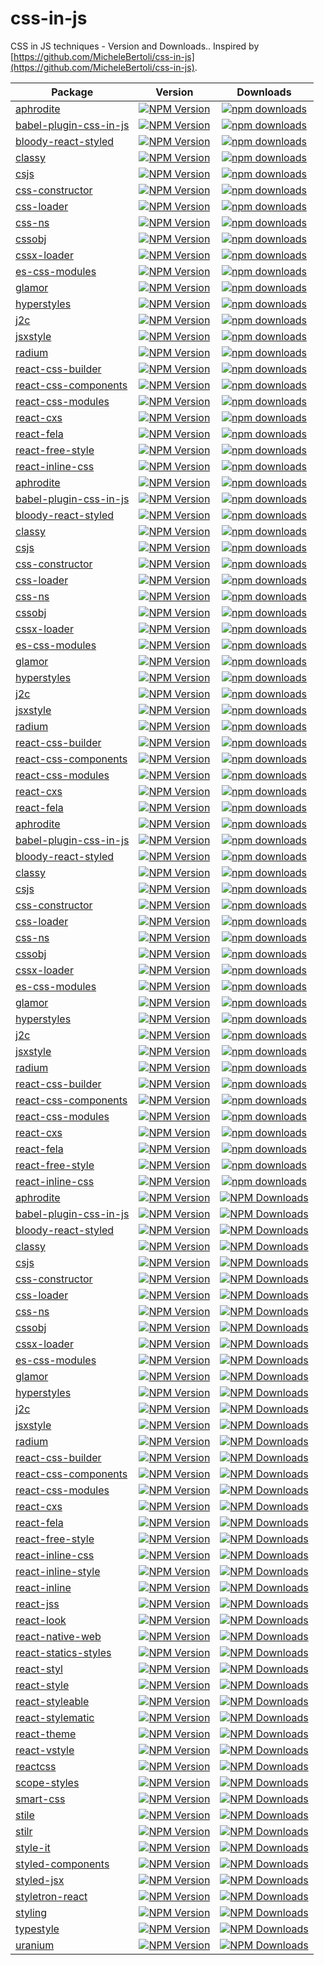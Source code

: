 # css-in-js
CSS in JS techniques - Version and Downloads.. Inspired by [https://github.com/MicheleBertoli/css-in-js](https://github.com/MicheleBertoli/css-in-js).

| Package | Version | Downloads | 
|---------|:-------:|:---------:|
[aphrodite](https://github.com/Khan/aphrodite)| [![NPM Version](https://img.shields.io/npm/v/aphrodite.svg?style=flat-square)](https://www.npmjs.com/package/aphrodite) | [![npm downloads](https://img.shields.io/npm/dm/aphrodite.svg?style=flat-square)](https://www.npmjs.org/package/aphrodite)
[babel-plugin-css-in-js](https://github.com/martinandert/babel-plugin-css-in-js)| [![NPM Version](https://img.shields.io/npm/v/babel-plugin-css-in-js.svg?style=flat-square)](https://www.npmjs.com/package/babel-plugin-css-in-js) | [![npm downloads](https://img.shields.io/npm/dm/babel-plugin-css-in-js.svg?style=flat-square)](https://www.npmjs.org/package/babel-plugin-css-in-js)
[bloody-react-styled](https://github.com/bloodyowl/react-styled)| [![NPM Version](https://img.shields.io/npm/v/bloody-react-styled.svg?style=flat-square)](https://www.npmjs.com/package/bloody-react-styled) | [![npm downloads](https://img.shields.io/npm/dm/bloody-react-styled.svg?style=flat-square)](https://www.npmjs.org/package/bloody-react-styled)
[classy](https://github.com/inturn/classy)| [![NPM Version](https://img.shields.io/npm/v/classy.svg?style=flat-square)](https://www.npmjs.com/package/classy) | [![npm downloads](https://img.shields.io/npm/dm/classy.svg?style=flat-square)](https://www.npmjs.org/package/classy)
[csjs](https://github.com/rtsao/csjs)| [![NPM Version](https://img.shields.io/npm/v/csjs.svg?style=flat-square)](https://www.npmjs.com/package/csjs) | [![npm downloads](https://img.shields.io/npm/dm/csjs.svg?style=flat-square)](https://www.npmjs.org/package/csjs)
[css-constructor](https://github.com/siddharthkp/css-constructor)| [![NPM Version](https://img.shields.io/npm/v/css-constructor.svg?style=flat-square)](https://www.npmjs.com/package/css-constructor) | [![npm downloads](https://img.shields.io/npm/dm/css-constructor.svg?style=flat-square)](https://www.npmjs.org/package/css-constructor)
[css-loader](https://github.com/webpack/css-loader)| [![NPM Version](https://img.shields.io/npm/v/css-loader.svg?style=flat-square)](https://www.npmjs.com/package/css-loader) | [![npm downloads](https://img.shields.io/npm/dm/css-loader.svg?style=flat-square)](https://www.npmjs.org/package/css-loader)
[css-ns](https://github.com/jareware/css-ns)| [![NPM Version](https://img.shields.io/npm/v/css-ns.svg?style=flat-square)](https://www.npmjs.com/package/css-ns) | [![npm downloads](https://img.shields.io/npm/dm/css-ns.svg?style=flat-square)](https://www.npmjs.org/package/css-ns)
[cssobj](https://github.com/cssobj/cssobj)| [![NPM Version](https://img.shields.io/npm/v/cssobj.svg?style=flat-square)](https://www.npmjs.com/package/cssobj) | [![npm downloads](https://img.shields.io/npm/dm/cssobj.svg?style=flat-square)](https://www.npmjs.org/package/cssobj)
[cssx-loader](https://github.com/krasimir/cssx)| [![NPM Version](https://img.shields.io/npm/v/cssx-loader.svg?style=flat-square)](https://www.npmjs.com/package/cssx-loader) | [![npm downloads](https://img.shields.io/npm/dm/cssx-loader.svg?style=flat-square)](https://www.npmjs.org/package/cssx-loader)
[es-css-modules](https://github.com/jacobp100/es-css-modules)| [![NPM Version](https://img.shields.io/npm/v/es-css-modules.svg?style=flat-square)](https://www.npmjs.com/package/es-css-modules) | [![npm downloads](https://img.shields.io/npm/dm/es-css-modules.svg?style=flat-square)](https://www.npmjs.org/package/es-css-modules)
[glamor](https://github.com/threepointone/glamor)| [![NPM Version](https://img.shields.io/npm/v/glamor.svg?style=flat-square)](https://www.npmjs.com/package/glamor) | [![npm downloads](https://img.shields.io/npm/dm/glamor.svg?style=flat-square)](https://www.npmjs.org/package/glamor)
[hyperstyles](https://github.com/colingourlay/hyperstyles)| [![NPM Version](https://img.shields.io/npm/v/hyperstyles.svg?style=flat-square)](https://www.npmjs.com/package/hyperstyles) | [![npm downloads](https://img.shields.io/npm/dm/hyperstyles.svg?style=flat-square)](https://www.npmjs.org/package/hyperstyles)
[j2c](https://github.com/j2css/j2c)| [![NPM Version](https://img.shields.io/npm/v/j2c.svg?style=flat-square)](https://www.npmjs.com/package/j2c) | [![npm downloads](https://img.shields.io/npm/dm/j2c.svg?style=flat-square)](https://www.npmjs.org/package/j2c)
[jsxstyle](https://github.com/petehunt/jsxstyle)| [![NPM Version](https://img.shields.io/npm/v/jsxstyle.svg?style=flat-square)](https://www.npmjs.com/package/jsxstyle) | [![npm downloads](https://img.shields.io/npm/dm/jsxstyle.svg?style=flat-square)](https://www.npmjs.org/package/jsxstyle)
[radium](https://github.com/FormidableLabs/radium)| [![NPM Version](https://img.shields.io/npm/v/radium.svg?style=flat-square)](https://www.npmjs.com/package/radium) | [![npm downloads](https://img.shields.io/npm/dm/radium.svg?style=flat-square)](https://www.npmjs.org/package/radium)
[react-css-builder](https://github.com/jhudson8/react-css-builder)| [![NPM Version](https://img.shields.io/npm/v/react-css-builder.svg?style=flat-square)](https://www.npmjs.com/package/react-css-builder) | [![npm downloads](https://img.shields.io/npm/dm/react-css-builder.svg?style=flat-square)](https://www.npmjs.org/package/react-css-builder)
[react-css-components](https://github.com/andreypopp/react-css-components)| [![NPM Version](https://img.shields.io/npm/v/react-css-components.svg?style=flat-square)](https://www.npmjs.com/package/react-css-components) | [![npm downloads](https://img.shields.io/npm/dm/react-css-components.svg?style=flat-square)](https://www.npmjs.org/package/react-css-components)
[react-css-modules](https://github.com/gajus/react-css-modules)| [![NPM Version](https://img.shields.io/npm/v/react-css-modules.svg?style=flat-square)](https://www.npmjs.com/package/react-css-modules) | [![npm downloads](https://img.shields.io/npm/dm/react-css-modules.svg?style=flat-square)](https://www.npmjs.org/package/react-css-modules)
[react-cxs](https://github.com/jxnblk/react-cxs)| [![NPM Version](https://img.shields.io/npm/v/react-cxs.svg?style=flat-square)](https://www.npmjs.com/package/react-cxs) | [![npm downloads](https://img.shields.io/npm/dm/react-cxs.svg?style=flat-square)](https://www.npmjs.org/package/react-cxs)
[react-fela](https://github.com/rofrischmann/fela/tree/master/packages/react-fela)| [![NPM Version](https://img.shields.io/npm/v/react-fela.svg?style=flat-square)](https://www.npmjs.com/package/react-fela) | [![npm downloads](https://img.shields.io/npm/dm/react-fela.svg?style=flat-square)](https://www.npmjs.org/package/react-fela)
[react-free-style](https://github.com/blakeembrey/react-free-style)| [![NPM Version](https://img.shields.io/npm/v/react-free-style.svg?style=flat-square)](https://www.npmjs.com/package/react-free-style) | [![npm downloads](https://img.shields.io/npm/dm/react-free-style.svg?style=flat-square)](https://www.npmjs.org/package/react-free-style)
[react-inline-css](https://github.com/RickWong/react-inline-css)| [![NPM Version](https://img.shields.io/npm/v/react-inline-css.svg?style=flat-square)](https://www.npmjs.com/package/react-inline-css) | [![npm downloads](https://img.shields.io/npm/dm/react-inline-css.svg?style=flat-square)](https://www.npmjs.org/package/react-inline-css)
[aphrodite](https://github.com/Khan/aphrodite) | [![NPM Version](https://img.shields.io/npm/v/aphrodite.svg?style=flat-square)](https://www.npmjs.com/package/aphrodite) | [![npm downloads](https://img.shields.io/npm/dm/aphrodite.svg?style=flat-square)](https://www.npmjs.org/package/aphrodite)
[babel-plugin-css-in-js](https://github.com/martinandert/babel-plugin-css-in-js) | [![NPM Version](https://img.shields.io/npm/v/babel-plugin-css-in-js.svg?style=flat-square)](https://www.npmjs.com/package/babel-plugin-css-in-js) | [![npm downloads](https://img.shields.io/npm/dm/babel-plugin-css-in-js.svg?style=flat-square)](https://www.npmjs.org/package/babel-plugin-css-in-js)
[bloody-react-styled](https://github.com/bloodyowl/react-styled) | [![NPM Version](https://img.shields.io/npm/v/bloody-react-styled.svg?style=flat-square)](https://www.npmjs.com/package/bloody-react-styled) | [![npm downloads](https://img.shields.io/npm/dm/bloody-react-styled.svg?style=flat-square)](https://www.npmjs.org/package/bloody-react-styled)
[classy](https://github.com/inturn/classy) | [![NPM Version](https://img.shields.io/npm/v/classy.svg?style=flat-square)](https://www.npmjs.com/package/classy) | [![npm downloads](https://img.shields.io/npm/dm/classy.svg?style=flat-square)](https://www.npmjs.org/package/classy)
[csjs](https://github.com/rtsao/csjs) | [![NPM Version](https://img.shields.io/npm/v/csjs.svg?style=flat-square)](https://www.npmjs.com/package/csjs) | [![npm downloads](https://img.shields.io/npm/dm/csjs.svg?style=flat-square)](https://www.npmjs.org/package/csjs)
[css-constructor](https://github.com/siddharthkp/css-constructor) | [![NPM Version](https://img.shields.io/npm/v/css-constructor.svg?style=flat-square)](https://www.npmjs.com/package/css-constructor) | [![npm downloads](https://img.shields.io/npm/dm/css-constructor.svg?style=flat-square)](https://www.npmjs.org/package/css-constructor)
[css-loader](https://github.com/webpack/css-loader) | [![NPM Version](https://img.shields.io/npm/v/css-loader.svg?style=flat-square)](https://www.npmjs.com/package/css-loader) | [![npm downloads](https://img.shields.io/npm/dm/css-loader.svg?style=flat-square)](https://www.npmjs.org/package/css-loader)
[css-ns](https://github.com/jareware/css-ns) | [![NPM Version](https://img.shields.io/npm/v/css-ns.svg?style=flat-square)](https://www.npmjs.com/package/css-ns) | [![npm downloads](https://img.shields.io/npm/dm/css-ns.svg?style=flat-square)](https://www.npmjs.org/package/css-ns)
[cssobj](https://github.com/cssobj/cssobj) | [![NPM Version](https://img.shields.io/npm/v/cssobj.svg?style=flat-square)](https://www.npmjs.com/package/cssobj) | [![npm downloads](https://img.shields.io/npm/dm/cssobj.svg?style=flat-square)](https://www.npmjs.org/package/cssobj)
[cssx-loader](https://github.com/krasimir/cssx) | [![NPM Version](https://img.shields.io/npm/v/cssx-loader.svg?style=flat-square)](https://www.npmjs.com/package/cssx-loader) | [![npm downloads](https://img.shields.io/npm/dm/cssx-loader.svg?style=flat-square)](https://www.npmjs.org/package/cssx-loader)
[es-css-modules](https://github.com/jacobp100/es-css-modules) | [![NPM Version](https://img.shields.io/npm/v/es-css-modules.svg?style=flat-square)](https://www.npmjs.com/package/es-css-modules) | [![npm downloads](https://img.shields.io/npm/dm/es-css-modules.svg?style=flat-square)](https://www.npmjs.org/package/es-css-modules)
[glamor](https://github.com/threepointone/glamor) | [![NPM Version](https://img.shields.io/npm/v/glamor.svg?style=flat-square)](https://www.npmjs.com/package/glamor) | [![npm downloads](https://img.shields.io/npm/dm/glamor.svg?style=flat-square)](https://www.npmjs.org/package/glamor)
[hyperstyles](https://github.com/colingourlay/hyperstyles) | [![NPM Version](https://img.shields.io/npm/v/hyperstyles.svg?style=flat-square)](https://www.npmjs.com/package/hyperstyles) | [![npm downloads](https://img.shields.io/npm/dm/hyperstyles.svg?style=flat-square)](https://www.npmjs.org/package/hyperstyles)
[j2c](https://github.com/j2css/j2c) | [![NPM Version](https://img.shields.io/npm/v/j2c.svg?style=flat-square)](https://www.npmjs.com/package/j2c) | [![npm downloads](https://img.shields.io/npm/dm/j2c.svg?style=flat-square)](https://www.npmjs.org/package/j2c)
[jsxstyle](https://github.com/petehunt/jsxstyle) | [![NPM Version](https://img.shields.io/npm/v/jsxstyle.svg?style=flat-square)](https://www.npmjs.com/package/jsxstyle) | [![npm downloads](https://img.shields.io/npm/dm/jsxstyle.svg?style=flat-square)](https://www.npmjs.org/package/jsxstyle)
[radium](https://github.com/FormidableLabs/radium) | [![NPM Version](https://img.shields.io/npm/v/radium.svg?style=flat-square)](https://www.npmjs.com/package/radium) | [![npm downloads](https://img.shields.io/npm/dm/radium.svg?style=flat-square)](https://www.npmjs.org/package/radium)
[react-css-builder](https://github.com/jhudson8/react-css-builder) | [![NPM Version](https://img.shields.io/npm/v/react-css-builder.svg?style=flat-square)](https://www.npmjs.com/package/react-css-builder) | [![npm downloads](https://img.shields.io/npm/dm/react-css-builder.svg?style=flat-square)](https://www.npmjs.org/package/react-css-builder)
[react-css-components](https://github.com/andreypopp/react-css-components) | [![NPM Version](https://img.shields.io/npm/v/react-css-components.svg?style=flat-square)](https://www.npmjs.com/package/react-css-components) | [![npm downloads](https://img.shields.io/npm/dm/react-css-components.svg?style=flat-square)](https://www.npmjs.org/package/react-css-components)
[react-css-modules](https://github.com/gajus/react-css-modules) | [![NPM Version](https://img.shields.io/npm/v/react-css-modules.svg?style=flat-square)](https://www.npmjs.com/package/react-css-modules) | [![npm downloads](https://img.shields.io/npm/dm/react-css-modules.svg?style=flat-square)](https://www.npmjs.org/package/react-css-modules)
[react-cxs](https://github.com/jxnblk/react-cxs) | [![NPM Version](https://img.shields.io/npm/v/react-cxs.svg?style=flat-square)](https://www.npmjs.com/package/react-cxs) | [![npm downloads](https://img.shields.io/npm/dm/react-cxs.svg?style=flat-square)](https://www.npmjs.org/package/react-cxs)
[react-fela](https://github.com/rofrischmann/fela/tree/master/packages/react-fela) | [![NPM Version](https://img.shields.io/npm/v/react-fela.svg?style=flat-square)](https://www.npmjs.com/package/react-fela) | [![npm downloads](https://img.shields.io/npm/dm/react-fela.svg?style=flat-square)](https://www.npmjs.org/package/react-fela)
[aphrodite](https://github.com/Khan/aphrodite) | [![NPM Version](https://img.shields.io/npm/v/aphrodite.svg?style=flat-square)](https://www.npmjs.com/package/aphrodite) | [![npm downloads](https://img.shields.io/npm/dm/aphrodite.svg?style=flat-square)](https://www.npmjs.org/package/aphrodite) |
[babel-plugin-css-in-js](https://github.com/martinandert/babel-plugin-css-in-js) | [![NPM Version](https://img.shields.io/npm/v/babel-plugin-css-in-js.svg?style=flat-square)](https://www.npmjs.com/package/babel-plugin-css-in-js) | [![npm downloads](https://img.shields.io/npm/dm/babel-plugin-css-in-js.svg?style=flat-square)](https://www.npmjs.org/package/babel-plugin-css-in-js) |
[bloody-react-styled](https://github.com/bloodyowl/react-styled) | [![NPM Version](https://img.shields.io/npm/v/bloody-react-styled.svg?style=flat-square)](https://www.npmjs.com/package/bloody-react-styled) | [![npm downloads](https://img.shields.io/npm/dm/bloody-react-styled.svg?style=flat-square)](https://www.npmjs.org/package/bloody-react-styled) |
[classy](https://github.com/inturn/classy) | [![NPM Version](https://img.shields.io/npm/v/classy.svg?style=flat-square)](https://www.npmjs.com/package/classy) | [![npm downloads](https://img.shields.io/npm/dm/classy.svg?style=flat-square)](https://www.npmjs.org/package/classy) |
[csjs](https://github.com/rtsao/csjs) | [![NPM Version](https://img.shields.io/npm/v/csjs.svg?style=flat-square)](https://www.npmjs.com/package/csjs) | [![npm downloads](https://img.shields.io/npm/dm/csjs.svg?style=flat-square)](https://www.npmjs.org/package/csjs) |
[css-constructor](https://github.com/siddharthkp/css-constructor) | [![NPM Version](https://img.shields.io/npm/v/css-constructor.svg?style=flat-square)](https://www.npmjs.com/package/css-constructor) | [![npm downloads](https://img.shields.io/npm/dm/css-constructor.svg?style=flat-square)](https://www.npmjs.org/package/css-constructor) |
[css-loader](https://github.com/webpack/css-loader) | [![NPM Version](https://img.shields.io/npm/v/css-loader.svg?style=flat-square)](https://www.npmjs.com/package/css-loader) | [![npm downloads](https://img.shields.io/npm/dm/css-loader.svg?style=flat-square)](https://www.npmjs.org/package/css-loader) |
[css-ns](https://github.com/jareware/css-ns) | [![NPM Version](https://img.shields.io/npm/v/css-ns.svg?style=flat-square)](https://www.npmjs.com/package/css-ns) | [![npm downloads](https://img.shields.io/npm/dm/css-ns.svg?style=flat-square)](https://www.npmjs.org/package/css-ns) |
[cssobj](https://github.com/cssobj/cssobj) | [![NPM Version](https://img.shields.io/npm/v/cssobj.svg?style=flat-square)](https://www.npmjs.com/package/cssobj) | [![npm downloads](https://img.shields.io/npm/dm/cssobj.svg?style=flat-square)](https://www.npmjs.org/package/cssobj) |
[cssx-loader](https://github.com/krasimir/cssx) | [![NPM Version](https://img.shields.io/npm/v/cssx-loader.svg?style=flat-square)](https://www.npmjs.com/package/cssx-loader) | [![npm downloads](https://img.shields.io/npm/dm/cssx-loader.svg?style=flat-square)](https://www.npmjs.org/package/cssx-loader) |
[es-css-modules](https://github.com/jacobp100/es-css-modules) | [![NPM Version](https://img.shields.io/npm/v/es-css-modules.svg?style=flat-square)](https://www.npmjs.com/package/es-css-modules) | [![npm downloads](https://img.shields.io/npm/dm/es-css-modules.svg?style=flat-square)](https://www.npmjs.org/package/es-css-modules) |
[glamor](https://github.com/threepointone/glamor) | [![NPM Version](https://img.shields.io/npm/v/glamor.svg?style=flat-square)](https://www.npmjs.com/package/glamor) | [![npm downloads](https://img.shields.io/npm/dm/glamor.svg?style=flat-square)](https://www.npmjs.org/package/glamor) |
[hyperstyles](https://github.com/colingourlay/hyperstyles) | [![NPM Version](https://img.shields.io/npm/v/hyperstyles.svg?style=flat-square)](https://www.npmjs.com/package/hyperstyles) | [![npm downloads](https://img.shields.io/npm/dm/hyperstyles.svg?style=flat-square)](https://www.npmjs.org/package/hyperstyles) |
[j2c](https://github.com/j2css/j2c) | [![NPM Version](https://img.shields.io/npm/v/j2c.svg?style=flat-square)](https://www.npmjs.com/package/j2c) | [![npm downloads](https://img.shields.io/npm/dm/j2c.svg?style=flat-square)](https://www.npmjs.org/package/j2c) |
[jsxstyle](https://github.com/petehunt/jsxstyle) | [![NPM Version](https://img.shields.io/npm/v/jsxstyle.svg?style=flat-square)](https://www.npmjs.com/package/jsxstyle) | [![npm downloads](https://img.shields.io/npm/dm/jsxstyle.svg?style=flat-square)](https://www.npmjs.org/package/jsxstyle) |
[radium](https://github.com/FormidableLabs/radium) | [![NPM Version](https://img.shields.io/npm/v/radium.svg?style=flat-square)](https://www.npmjs.com/package/radium) | [![npm downloads](https://img.shields.io/npm/dm/radium.svg?style=flat-square)](https://www.npmjs.org/package/radium) |
[react-css-builder](https://github.com/jhudson8/react-css-builder) | [![NPM Version](https://img.shields.io/npm/v/react-css-builder.svg?style=flat-square)](https://www.npmjs.com/package/react-css-builder) | [![npm downloads](https://img.shields.io/npm/dm/react-css-builder.svg?style=flat-square)](https://www.npmjs.org/package/react-css-builder) |
[react-css-components](https://github.com/andreypopp/react-css-components) | [![NPM Version](https://img.shields.io/npm/v/react-css-components.svg?style=flat-square)](https://www.npmjs.com/package/react-css-components) | [![npm downloads](https://img.shields.io/npm/dm/react-css-components.svg?style=flat-square)](https://www.npmjs.org/package/react-css-components) |
[react-css-modules](https://github.com/gajus/react-css-modules) | [![NPM Version](https://img.shields.io/npm/v/react-css-modules.svg?style=flat-square)](https://www.npmjs.com/package/react-css-modules) | [![npm downloads](https://img.shields.io/npm/dm/react-css-modules.svg?style=flat-square)](https://www.npmjs.org/package/react-css-modules) |
[react-cxs](https://github.com/jxnblk/react-cxs) | [![NPM Version](https://img.shields.io/npm/v/react-cxs.svg?style=flat-square)](https://www.npmjs.com/package/react-cxs) | [![npm downloads](https://img.shields.io/npm/dm/react-cxs.svg?style=flat-square)](https://www.npmjs.org/package/react-cxs) |
[react-fela](https://github.com/rofrischmann/fela/tree/master/packages/react-fela) | [![NPM Version](https://img.shields.io/npm/v/react-fela.svg?style=flat-square)](https://www.npmjs.com/package/react-fela) | [![npm downloads](https://img.shields.io/npm/dm/react-fela.svg?style=flat-square)](https://www.npmjs.org/package/react-fela) |
[react-free-style](https://github.com/blakeembrey/react-free-style) | [![NPM Version](https://img.shields.io/npm/v/react-free-style.svg?style=flat-square)](https://www.npmjs.com/package/react-free-style) | [![npm downloads](https://img.shields.io/npm/dm/react-free-style.svg?style=flat-square)](https://www.npmjs.org/package/react-free-style) |
[react-inline-css](https://github.com/RickWong/react-inline-css) | [![NPM Version](https://img.shields.io/npm/v/react-inline-css.svg?style=flat-square)](https://www.npmjs.com/package/react-inline-css) | [![npm downloads](https://img.shields.io/npm/dm/react-inline-css.svg?style=flat-square)](https://www.npmjs.org/package/react-inline-css) |
[aphrodite](https://github.com/Khan/aphrodite) | [![NPM Version](https://img.shields.io/npm/v/aphrodite.svg?style=flat-square)](https://www.npmjs.com/package/aphrodite) | [![NPM Downloads](https://img.shields.io/npm/dm/aphrodite.svg?style=flat-square)](https://www.npmjs.com/package/aphrodite) |
[babel-plugin-css-in-js](https://github.com/martinandert/babel-plugin-css-in-js) | [![NPM Version](https://img.shields.io/npm/v/babel-plugin-css-in-js.svg?style=flat-square)](https://www.npmjs.com/package/babel-plugin-css-in-js) | [![NPM Downloads](https://img.shields.io/npm/dm/babel-plugin-css-in-js.svg?style=flat-square)](https://www.npmjs.com/package/babel-plugin-css-in-js) |
[bloody-react-styled](https://github.com/bloodyowl/react-styled) | [![NPM Version](https://img.shields.io/npm/v/bloody-react-styled.svg?style=flat-square)](https://www.npmjs.com/package/bloody-react-styled) | [![NPM Downloads](https://img.shields.io/npm/dm/bloody-react-styled.svg?style=flat-square)](https://www.npmjs.com/package/bloody-react-styled) |
[classy](https://github.com/inturn/classy) | [![NPM Version](https://img.shields.io/npm/v/classy.svg?style=flat-square)](https://www.npmjs.com/package/classy) | [![NPM Downloads](https://img.shields.io/npm/dm/classy.svg?style=flat-square)](https://www.npmjs.com/package/classy) |
[csjs](https://github.com/rtsao/csjs) | [![NPM Version](https://img.shields.io/npm/v/csjs.svg?style=flat-square)](https://www.npmjs.com/package/csjs) | [![NPM Downloads](https://img.shields.io/npm/dm/csjs.svg?style=flat-square)](https://www.npmjs.com/package/csjs) |
[css-constructor](https://github.com/siddharthkp/css-constructor) | [![NPM Version](https://img.shields.io/npm/v/css-constructor.svg?style=flat-square)](https://www.npmjs.com/package/css-constructor) | [![NPM Downloads](https://img.shields.io/npm/dm/css-constructor.svg?style=flat-square)](https://www.npmjs.com/package/css-constructor) |
[css-loader](https://github.com/webpack/css-loader) | [![NPM Version](https://img.shields.io/npm/v/css-loader.svg?style=flat-square)](https://www.npmjs.com/package/css-loader) | [![NPM Downloads](https://img.shields.io/npm/dm/css-loader.svg?style=flat-square)](https://www.npmjs.com/package/css-loader) |
[css-ns](https://github.com/jareware/css-ns) | [![NPM Version](https://img.shields.io/npm/v/css-ns.svg?style=flat-square)](https://www.npmjs.com/package/css-ns) | [![NPM Downloads](https://img.shields.io/npm/dm/css-ns.svg?style=flat-square)](https://www.npmjs.com/package/css-ns) |
[cssobj](https://github.com/cssobj/cssobj) | [![NPM Version](https://img.shields.io/npm/v/cssobj.svg?style=flat-square)](https://www.npmjs.com/package/cssobj) | [![NPM Downloads](https://img.shields.io/npm/dm/cssobj.svg?style=flat-square)](https://www.npmjs.com/package/cssobj) |
[cssx-loader](https://github.com/krasimir/cssx) | [![NPM Version](https://img.shields.io/npm/v/cssx-loader.svg?style=flat-square)](https://www.npmjs.com/package/cssx-loader) | [![NPM Downloads](https://img.shields.io/npm/dm/cssx-loader.svg?style=flat-square)](https://www.npmjs.com/package/cssx-loader) |
[es-css-modules](https://github.com/jacobp100/es-css-modules) | [![NPM Version](https://img.shields.io/npm/v/es-css-modules.svg?style=flat-square)](https://www.npmjs.com/package/es-css-modules) | [![NPM Downloads](https://img.shields.io/npm/dm/es-css-modules.svg?style=flat-square)](https://www.npmjs.com/package/es-css-modules) |
[glamor](https://github.com/threepointone/glamor) | [![NPM Version](https://img.shields.io/npm/v/glamor.svg?style=flat-square)](https://www.npmjs.com/package/glamor) | [![NPM Downloads](https://img.shields.io/npm/dm/glamor.svg?style=flat-square)](https://www.npmjs.com/package/glamor) |
[hyperstyles](https://github.com/colingourlay/hyperstyles) | [![NPM Version](https://img.shields.io/npm/v/hyperstyles.svg?style=flat-square)](https://www.npmjs.com/package/hyperstyles) | [![NPM Downloads](https://img.shields.io/npm/dm/hyperstyles.svg?style=flat-square)](https://www.npmjs.com/package/hyperstyles) |
[j2c](https://github.com/j2css/j2c) | [![NPM Version](https://img.shields.io/npm/v/j2c.svg?style=flat-square)](https://www.npmjs.com/package/j2c) | [![NPM Downloads](https://img.shields.io/npm/dm/j2c.svg?style=flat-square)](https://www.npmjs.com/package/j2c) |
[jsxstyle](https://github.com/petehunt/jsxstyle) | [![NPM Version](https://img.shields.io/npm/v/jsxstyle.svg?style=flat-square)](https://www.npmjs.com/package/jsxstyle) | [![NPM Downloads](https://img.shields.io/npm/dm/jsxstyle.svg?style=flat-square)](https://www.npmjs.com/package/jsxstyle) |
[radium](https://github.com/FormidableLabs/radium) | [![NPM Version](https://img.shields.io/npm/v/radium.svg?style=flat-square)](https://www.npmjs.com/package/radium) | [![NPM Downloads](https://img.shields.io/npm/dm/radium.svg?style=flat-square)](https://www.npmjs.com/package/radium) |
[react-css-builder](https://github.com/jhudson8/react-css-builder) | [![NPM Version](https://img.shields.io/npm/v/react-css-builder.svg?style=flat-square)](https://www.npmjs.com/package/react-css-builder) | [![NPM Downloads](https://img.shields.io/npm/dm/react-css-builder.svg?style=flat-square)](https://www.npmjs.com/package/react-css-builder) |
[react-css-components](https://github.com/andreypopp/react-css-components) | [![NPM Version](https://img.shields.io/npm/v/react-css-components.svg?style=flat-square)](https://www.npmjs.com/package/react-css-components) | [![NPM Downloads](https://img.shields.io/npm/dm/react-css-components.svg?style=flat-square)](https://www.npmjs.com/package/react-css-components) |
[react-css-modules](https://github.com/gajus/react-css-modules) | [![NPM Version](https://img.shields.io/npm/v/react-css-modules.svg?style=flat-square)](https://www.npmjs.com/package/react-css-modules) | [![NPM Downloads](https://img.shields.io/npm/dm/react-css-modules.svg?style=flat-square)](https://www.npmjs.com/package/react-css-modules) |
[react-cxs](https://github.com/jxnblk/react-cxs) | [![NPM Version](https://img.shields.io/npm/v/react-cxs.svg?style=flat-square)](https://www.npmjs.com/package/react-cxs) | [![NPM Downloads](https://img.shields.io/npm/dm/react-cxs.svg?style=flat-square)](https://www.npmjs.com/package/react-cxs) |
[react-fela](https://github.com/rofrischmann/fela/tree/master/packages/react-fela) | [![NPM Version](https://img.shields.io/npm/v/react-fela.svg?style=flat-square)](https://www.npmjs.com/package/react-fela) | [![NPM Downloads](https://img.shields.io/npm/dm/react-fela.svg?style=flat-square)](https://www.npmjs.com/package/react-fela) |
[react-free-style](https://github.com/blakeembrey/react-free-style) | [![NPM Version](https://img.shields.io/npm/v/react-free-style.svg?style=flat-square)](https://www.npmjs.com/package/react-free-style) | [![NPM Downloads](https://img.shields.io/npm/dm/react-free-style.svg?style=flat-square)](https://www.npmjs.com/package/react-free-style) |
[react-inline-css](https://github.com/RickWong/react-inline-css) | [![NPM Version](https://img.shields.io/npm/v/react-inline-css.svg?style=flat-square)](https://www.npmjs.com/package/react-inline-css) | [![NPM Downloads](https://img.shields.io/npm/dm/react-inline-css.svg?style=flat-square)](https://www.npmjs.com/package/react-inline-css) |
[react-inline-style](https://github.com/dowjones/react-inline-style) | [![NPM Version](https://img.shields.io/npm/v/react-inline-style.svg?style=flat-square)](https://www.npmjs.com/package/react-inline-style) | [![NPM Downloads](https://img.shields.io/npm/dm/react-inline-style.svg?style=flat-square)](https://www.npmjs.com/package/react-inline-style) |
[react-inline](https://github.com/martinandert/react-inline) | [![NPM Version](https://img.shields.io/npm/v/react-inline.svg?style=flat-square)](https://www.npmjs.com/package/react-inline) | [![NPM Downloads](https://img.shields.io/npm/dm/react-inline.svg?style=flat-square)](https://www.npmjs.com/package/react-inline) |
[react-jss](https://github.com/jsstyles/react-jss) | [![NPM Version](https://img.shields.io/npm/v/react-jss.svg?style=flat-square)](https://www.npmjs.com/package/react-jss) | [![NPM Downloads](https://img.shields.io/npm/dm/react-jss.svg?style=flat-square)](https://www.npmjs.com/package/react-jss) |
[react-look](https://github.com/rofrischmann/react-look) | [![NPM Version](https://img.shields.io/npm/v/react-look.svg?style=flat-square)](https://www.npmjs.com/package/react-look) | [![NPM Downloads](https://img.shields.io/npm/dm/react-look.svg?style=flat-square)](https://www.npmjs.com/package/react-look) |
[react-native-web](https://github.com/necolas/react-native-web) | [![NPM Version](https://img.shields.io/npm/v/react-native-web.svg?style=flat-square)](https://www.npmjs.com/package/react-native-web) | [![NPM Downloads](https://img.shields.io/npm/dm/react-native-web.svg?style=flat-square)](https://www.npmjs.com/package/react-native-web) |
[react-statics-styles](https://github.com/elierotenberg/react-statics-styles) | [![NPM Version](https://img.shields.io/npm/v/react-statics-styles.svg?style=flat-square)](https://www.npmjs.com/package/react-statics-styles) | [![NPM Downloads](https://img.shields.io/npm/dm/react-statics-styles.svg?style=flat-square)](https://www.npmjs.com/package/react-statics-styles) |
[react-styl](https://github.com/nick/react-styl) | [![NPM Version](https://img.shields.io/npm/v/react-styl.svg?style=flat-square)](https://www.npmjs.com/package/react-styl) | [![NPM Downloads](https://img.shields.io/npm/dm/react-styl.svg?style=flat-square)](https://www.npmjs.com/package/react-styl) |
[react-style](https://github.com/js-next/react-style) | [![NPM Version](https://img.shields.io/npm/v/react-style.svg?style=flat-square)](https://www.npmjs.com/package/react-style) | [![NPM Downloads](https://img.shields.io/npm/dm/react-style.svg?style=flat-square)](https://www.npmjs.com/package/react-style) |
[react-styleable](https://github.com/pluralsight/react-styleable) | [![NPM Version](https://img.shields.io/npm/v/react-styleable.svg?style=flat-square)](https://www.npmjs.com/package/react-styleable) | [![NPM Downloads](https://img.shields.io/npm/dm/react-styleable.svg?style=flat-square)](https://www.npmjs.com/package/react-styleable) |
[react-stylematic](https://github.com/rtsao/react-stylematic) | [![NPM Version](https://img.shields.io/npm/v/react-stylematic.svg?style=flat-square)](https://www.npmjs.com/package/react-stylematic) | [![NPM Downloads](https://img.shields.io/npm/dm/react-stylematic.svg?style=flat-square)](https://www.npmjs.com/package/react-stylematic) |
[react-theme](https://github.com/azazdeaz/react-theme) | [![NPM Version](https://img.shields.io/npm/v/react-theme.svg?style=flat-square)](https://www.npmjs.com/package/react-theme) | [![NPM Downloads](https://img.shields.io/npm/dm/react-theme.svg?style=flat-square)](https://www.npmjs.com/package/react-theme) |
[react-vstyle](https://github.com/fdecampredon/react-vstyle) | [![NPM Version](https://img.shields.io/npm/v/react-vstyle.svg?style=flat-square)](https://www.npmjs.com/package/react-vstyle) | [![NPM Downloads](https://img.shields.io/npm/dm/react-vstyle.svg?style=flat-square)](https://www.npmjs.com/package/react-vstyle) |
[reactcss](https://github.com/casesandberg/reactcss) | [![NPM Version](https://img.shields.io/npm/v/reactcss.svg?style=flat-square)](https://www.npmjs.com/package/reactcss) | [![NPM Downloads](https://img.shields.io/npm/dm/reactcss.svg?style=flat-square)](https://www.npmjs.com/package/reactcss) |
[scope-styles](https://github.com/rtsao/scope-styles) | [![NPM Version](https://img.shields.io/npm/v/scope-styles.svg?style=flat-square)](https://www.npmjs.com/package/scope-styles) | [![NPM Downloads](https://img.shields.io/npm/dm/scope-styles.svg?style=flat-square)](https://www.npmjs.com/package/scope-styles) |
[smart-css](https://github.com/hackhat/smart-css) | [![NPM Version](https://img.shields.io/npm/v/smart-css.svg?style=flat-square)](https://www.npmjs.com/package/smart-css) | [![NPM Downloads](https://img.shields.io/npm/dm/smart-css.svg?style=flat-square)](https://www.npmjs.com/package/smart-css) |
[stile](https://github.com/bloodyowl/stile) | [![NPM Version](https://img.shields.io/npm/v/stile.svg?style=flat-square)](https://www.npmjs.com/package/stile) | [![NPM Downloads](https://img.shields.io/npm/dm/stile.svg?style=flat-square)](https://www.npmjs.com/package/stile) |
[stilr](https://github.com/kodyl/stilr) | [![NPM Version](https://img.shields.io/npm/v/stilr.svg?style=flat-square)](https://www.npmjs.com/package/stilr) | [![NPM Downloads](https://img.shields.io/npm/dm/stilr.svg?style=flat-square)](https://www.npmjs.com/package/stilr) |
[style-it](https://github.com/buildbreakdo/style-it) | [![NPM Version](https://img.shields.io/npm/v/style-it.svg?style=flat-square)](https://www.npmjs.com/package/style-it) | [![NPM Downloads](https://img.shields.io/npm/dm/style-it.svg?style=flat-square)](https://www.npmjs.com/package/style-it) |
[styled-components](https://github.com/styled-components/styled-components) | [![NPM Version](https://img.shields.io/npm/v/styled-components.svg?style=flat-square)](https://www.npmjs.com/package/styled-components) | [![NPM Downloads](https://img.shields.io/npm/dm/styled-components.svg?style=flat-square)](https://www.npmjs.com/package/styled-components) |
[styled-jsx](https://github.com/zeit/styled-jsx) | [![NPM Version](https://img.shields.io/npm/v/styled-jsx.svg?style=flat-square)](https://www.npmjs.com/package/styled-jsx) | [![NPM Downloads](https://img.shields.io/npm/dm/styled-jsx.svg?style=flat-square)](https://www.npmjs.com/package/styled-jsx) |
[styletron-react](https://github.com/rtsao/styletron) | [![NPM Version](https://img.shields.io/npm/v/styletron-react.svg?style=flat-square)](https://www.npmjs.com/package/styletron-react) | [![NPM Downloads](https://img.shields.io/npm/dm/styletron-react.svg?style=flat-square)](https://www.npmjs.com/package/styletron-react) |
[styling](https://github.com/andreypopp/styling) | [![NPM Version](https://img.shields.io/npm/v/styling.svg?style=flat-square)](https://www.npmjs.com/package/styling) | [![NPM Downloads](https://img.shields.io/npm/dm/styling.svg?style=flat-square)](https://www.npmjs.com/package/styling) |
[typestyle](https://github.com/typestyle/typestyle) | [![NPM Version](https://img.shields.io/npm/v/typestyle.svg?style=flat-square)](https://www.npmjs.com/package/typestyle) | [![NPM Downloads](https://img.shields.io/npm/dm/typestyle.svg?style=flat-square)](https://www.npmjs.com/package/typestyle) |
[uranium](https://github.com/tuckerconnelly/uranium) | [![NPM Version](https://img.shields.io/npm/v/uranium.svg?style=flat-square)](https://www.npmjs.com/package/uranium) | [![NPM Downloads](https://img.shields.io/npm/dm/uranium.svg?style=flat-square)](https://www.npmjs.com/package/uranium) |
